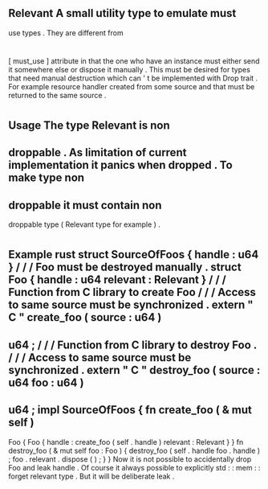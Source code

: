 #
Relevant
A
small
utility
type
to
emulate
must
-
use
types
.
They
are
different
from
#
[
must_use
]
attribute
in
that
the
one
who
have
an
instance
must
either
send
it
somewhere
else
or
dispose
it
manually
.
This
must
be
desired
for
types
that
need
manual
destruction
which
can
'
t
be
implemented
with
Drop
trait
.
For
example
resource
handler
created
from
some
source
and
that
must
be
returned
to
the
same
source
.
#
#
Usage
The
type
Relevant
is
non
-
droppable
.
As
limitation
of
current
implementation
it
panics
when
dropped
.
To
make
type
non
-
droppable
it
must
contain
non
-
droppable
type
(
Relevant
type
for
example
)
.
#
#
#
Example
rust
struct
SourceOfFoos
{
handle
:
u64
}
/
/
/
Foo
must
be
destroyed
manually
.
struct
Foo
{
handle
:
u64
relevant
:
Relevant
}
/
/
/
Function
from
C
library
to
create
Foo
/
/
/
Access
to
same
source
must
be
synchronized
.
extern
"
C
"
create_foo
(
source
:
u64
)
-
>
u64
;
/
/
/
Function
from
C
library
to
destroy
Foo
.
/
/
/
Access
to
same
source
must
be
synchronized
.
extern
"
C
"
destroy_foo
(
source
:
u64
foo
:
u64
)
-
>
u64
;
impl
SourceOfFoos
{
fn
create_foo
(
&
mut
self
)
-
>
Foo
{
Foo
{
handle
:
create_foo
(
self
.
handle
)
relevant
:
Relevant
}
}
fn
destroy_foo
(
&
mut
self
foo
:
Foo
)
{
destroy_foo
(
self
.
handle
foo
.
handle
)
;
foo
.
relevant
.
dispose
(
)
;
}
}
Now
it
is
not
possible
to
accidentally
drop
Foo
and
leak
handle
.
Of
course
it
always
possible
to
explicitly
std
:
:
mem
:
:
forget
relevant
type
.
But
it
will
be
deliberate
leak
.
